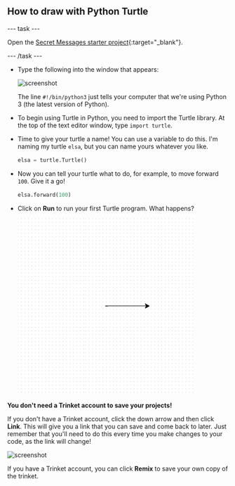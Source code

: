 ## How to draw with Python Turtle

--- task ---

Open the [Secret Messages starter project](https://editor.raspberrypi.org/en/projects/turtle-snowflakes-starter){:target="_blank"}.

--- /task ---


+ Type the following into the window that appears:

    ![screenshot](images/trinket.PNG)

    The line `#!/bin/python3` just tells your computer that we're using Python 3 (the latest version of Python).
    
+ To begin using Turtle in Python, you need to import the Turtle library. At the top of the text editor window, type `import turtle`. 
  
+ Time to give your turtle a name! You can use a variable to do this. I'm naming my turtle `elsa`, but you can name yours whatever you like.

  ```python
  elsa = turtle.Turtle()
  ```

+ Now you can tell your turtle what to do, for example, to move forward `100`. Give it a go!

  ```python
  elsa.forward(100)
  ```
  
+ Click on **Run** to run your first Turtle program. What happens?

  ![](images/import-turtle.png)

__You don't need a Trinket account to save your projects!__

If you don't have a Trinket account, click the down arrow and then click **Link**. This will give you a link that you can save and come back to later. Just remember that you'll need to do this every time you make changes to your code, as the link will change!

![screenshot](images/trinket-link.PNG)

If you have a Trinket account, you can click **Remix** to save your own copy of the trinket.
